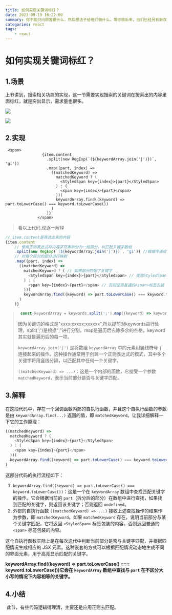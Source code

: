 ```yaml
---
title: 如何实现关键词标红？
date: 2023-09-19 16:22:09
summary: 你不能只问顾客要什么，然后想法子给他们做什么。等你做出来，他们已经另有新欢了。
categories: react
tags:
	- react
---
```


# 如何实现关键词标红？

## 1.场景

​	上节讲到，搜索相关功能的实现，这一节需要实现搜索的关键词在搜索出的内容里面标红，就是突出显示，需求量也很多。

![](https://whatthfx11.oss-cn-beijing.aliyuncs.com/blog/image_720-1.png)

![](https://whatthfx11.oss-cn-beijing.aliyuncs.com/blog/image_720-2.png)

## 2.实现

```tsx
 <span>
                {item.content
                  .split(new RegExp(`(${keywordArray.join('|')})`, 'gi'))
                  .map((part, index) =>
                    ((matchedKeyword) =>
                      matchedKeyword ? (
                        <StyledSpan key={index}>{part}</StyledSpan>
                      ) : (
                        <span key={index}>{part}</span>
                      ))(
                      keywordArray.find((keyword) => part.toLowerCase() === keyword.toLowerCase())
                    )
                  )}
              </span>
```

> 看以上代码,现逐一解释

```ts
// item.content是筛选出来的内容
{item.content
    // 使用正则表达式将内容字符串拆分为一组部分，以匹配关键字数组
    .split(new RegExp(`(${keywordArray.join('|')})`, 'gi')) //根据传递给它的正则表达式模式进行分割。在这个上下文中，它将会根据正则表达式模式 "关键字1|关键字2|关键字3" 来拆分 item.content 这个字符串，并返回一个包含拆分后的子字符串的数组。
    // 对每个拆分的部分进行映射
    .map((part, index) =>
      ((matchedKeyword) =>
        matchedKeyword ? ( // 如果部分匹配了关键字
          <StyledSpan key={index}>{part}</StyledSpan> // 使用StyledSpan包装
        ) : (
          <span key={index}>{part}</span> // 否则使用普通的<span>标签包装
        ))(
        keywordArray.find((keyword) => part.toLowerCase() === keyword.toLowerCase()) // 查找匹配的关键字
      )
    )}
```

> ```ts
>  const keywordArray = keywords.split(';').map((keyword) => keyword.trim())
> ```
>
> 因为关键词的格式是"xxxx;xxxxx;xxxxxx",所以提前对keywords进行处理，split(';')是根据“;”进行分割，map是遍历后去除多余的空格，keyword其实就是遍历后的每一项。
>
> `keywordArray.join('|')` 是将数组 `keywordArray` 中的元素用竖线符号 `|` 连接起来的操作。这种操作通常用于创建一个正则表达式的模式，其中多个关键字将用竖线分隔，以匹配其中任何一个关键字。
>
> `((matchedKeyword) => ...)`：这是一个内部的函数，它接受一个参数 `matchedKeyword`，表示当前部分是否与关键字匹配。



## 3.解释

在这段代码中，存在一个回调函数内部的自执行函数，并且这个自执行函数的参数是由 `keywordArray.find(...)` 返回的值，即 `matchedKeyword`。让我详细解释一下它的工作原理：

```ts
((matchedKeyword) =>
  matchedKeyword ? (
    <StyledSpan key={index}>{part}</StyledSpan>
  ) : (
    <span key={index}>{part}</span>
  ))(
  keywordArray.find((keyword) => part.toLowerCase() === keyword.toLowerCase()) // 查找匹配的关键字
)
```

这部分代码的执行流程如下：

1. `keywordArray.find((keyword) => part.toLowerCase() === keyword.toLowerCase())`：这是一个在 `keywordArray` 数组中查找匹配关键字的操作。它会根据当前的 `part`（拆分后的部分）在数组中进行查找，如果找到匹配的关键字，则返回该关键字；否则返回 `undefined`。
2. 外部的自执行函数 `((matchedKeyword) => ...)` 接收上述查找操作的结果作为参数，即 `matchedKeyword`。如果 `matchedKeyword` 存在，说明当前部分与某个关键字匹配，它将返回 `<StyledSpan>` 标签包装的内容，否则返回普通的 `<span>` 标签包装的内容。

这个自执行函数实际上是在每次迭代中判断当前部分是否与关键字匹配，并根据匹配情况生成相应的 JSX 元素。这种嵌套的方式可以根据匹配情况动态地生成不同的界面元素，用于高亮显示匹配的关键字。

**keywordArray.find((keyword) => part.toLowerCase() === keyword.toLowerCase())它会在 `keywordArray` 数组中查找与 `part` 在不区分大小写的情况下内容相等的关键字。**

## 4.小结

​	此节，有些代码逻辑得理清，主要还是应用正则去匹配。
